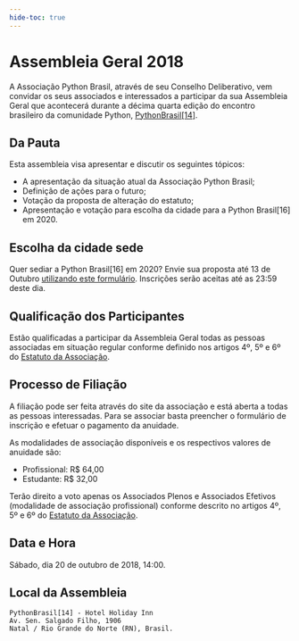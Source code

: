 ```yaml
---
hide-toc: true
---
```


# Assembleia Geral 2018

A Associação Python Brasil, através de seu Conselho Deliberativo, vem convidar os seus associados e interessados a participar da sua Assembleia Geral que acontecerá durante a décima quarta edição do encontro brasileiro da comunidade Python, [PythonBrasil[14]](https://2018.pythonbrasil.org.br/).

## Da Pauta

Esta assembleia visa apresentar e discutir os seguintes tópicos:
- A apresentação da situação atual da Associação Python Brasil;
- Definição de ações para o futuro;
- Votação da proposta de alteração do estatuto;
- Apresentação e votação para escolha da cidade para a Python Brasil[16] em 2020.

## Escolha da cidade sede

Quer sediar a Python Brasil[16] em 2020? Envie sua proposta até 13 de Outubro [utilizando este formulário](https://goo.gl/forms/5y4oKYVtHuJjFB4N2). Inscrições serão aceitas até as 23:59 deste dia.

## Qualificação dos Participantes

Estão qualificadas a participar da Assembleia Geral todas as pessoas associadas em situação regular conforme definido nos artigos 4º, 5º e 6º do [Estatuto da Associação](https://python.org.br/estatuto/).

## Processo de Filiação

A filiação pode ser feita através do site da associação e está aberta a todas as pessoas interessadas. Para se associar basta preencher o formulário de inscrição e efetuar o pagamento da anuidade.

As modalidades de associação disponíveis e os respectivos valores de anuidade são:

- Profissional: R$ 64,00
- Estudante: R$ 32,00

Terão direito a voto apenas os Associados Plenos e Associados Efetivos (modalidade de associação profissional) conforme descrito no artigos 4º, 5º e 6º do [Estatuto da Associação](https://python.org.br/estatuto/).

## Data e Hora

Sábado, dia 20 de outubro de 2018, 14:00.

## Local da Assembleia

```
PythonBrasil[14] - Hotel Holiday Inn
Av. Sen. Salgado Filho, 1906
Natal / Rio Grande do Norte (RN), Brasil.
```
